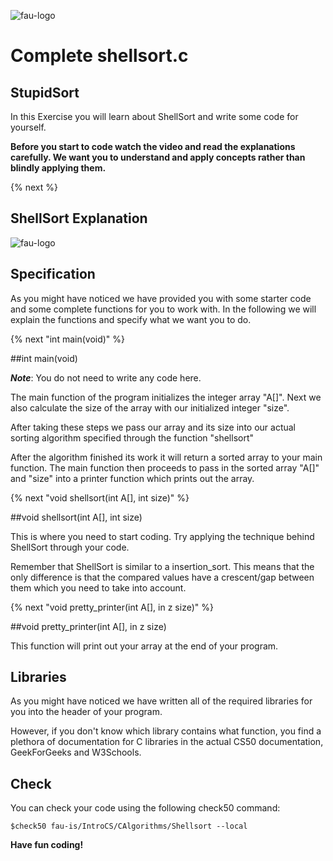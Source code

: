 ![fau-logo](https://www.fau.de/files/2016/02/fb-ww-logo-preview.jpg)
# Complete shellsort.c

## StupidSort
In this Exercise you will learn about ShellSort and write some code for yourself.

**Before you start to code watch the video and read the explanations carefully. We want you 
to understand and apply concepts rather than blindly applying them.**

{% next %}
## ShellSort Explanation
![fau-logo](https://www.youtube.com/watch?v=ddeLSDsYVp8)

## Specification
As you might have noticed we have provided you with some starter code and some
complete functions for you to work with. In the following we will explain the functions
and specify what we want you to do.

{% next "int main(void)" %}

##int main(void)

***Note***: You do not need to write any code here.

The main function of the program initializes the integer array "A[]". Next
we also calculate the size of the array with our initialized integer "size".

After taking these steps we pass our array and its size into our actual sorting algorithm
specified through the function "shellsort"

After the algorithm finished its work it will return a sorted array to your main
function. The main function then proceeds to pass in the sorted array "A[]" and "size"
into a printer function which prints out the array. 

{% next "void shellsort(int A[], int size)" %}

##void shellsort(int A[], int size)

This is where you need to start coding. Try applying the technique behind ShellSort 
through your code. 

Remember that ShellSort is similar to a insertion_sort. This means that the only
difference is that the compared values have a crescent/gap between them which you need
to take into account.

{% next "void pretty_printer(int A[], in z size)" %}

##void pretty_printer(int A[], in z size)

This function will print out your array at the end of your program.

## Libraries
As you might have noticed we have written all of the required libraries for you into the header
of your program.

However, if you don't know which library contains what function, you find a plethora of documentation for
C libraries in the actual CS50 documentation, GeekForGeeks and W3Schools.

## Check 

You can check your code using the following check50 command:

~~~
$check50 fau-is/IntroCS/CAlgorithms/Shellsort --local
~~~

**Have fun coding!**